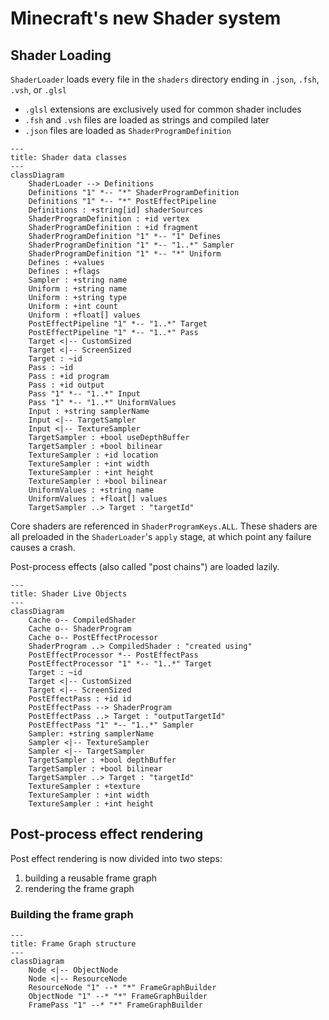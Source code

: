 # Minecraft's new Shader system

## Shader Loading

`ShaderLoader` loads every file in the `shaders` directory
ending in `.json`, `.fsh`, `.vsh`, or `.glsl`

- `.glsl` extensions are exclusively used for common shader includes
- `.fsh` and `.vsh` files are loaded as strings and compiled later
- `.json` files are loaded as `ShaderProgramDefinition`

```mermaid
---
title: Shader data classes
---
classDiagram
    ShaderLoader --> Definitions
    Definitions "1" *-- "*" ShaderProgramDefinition
    Definitions "1" *-- "*" PostEffectPipeline
    Definitions : +string[id] shaderSources
    ShaderProgramDefinition : +id vertex
    ShaderProgramDefinition : +id fragment
    ShaderProgramDefinition "1" *-- "1" Defines
    ShaderProgramDefinition "1" *-- "1..*" Sampler
    ShaderProgramDefinition "1" *-- "*" Uniform
    Defines : +values
    Defines : +flags
    Sampler : +string name
    Uniform : +string name
    Uniform : +string type
    Uniform : +int count
    Uniform : +float[] values
    PostEffectPipeline "1" *-- "1..*" Target
    PostEffectPipeline "1" *-- "1..*" Pass
    Target <|-- CustomSized
    Target <|-- ScreenSized
    Target : ~id
    Pass : ~id
    Pass : +id program
    Pass : +id output
    Pass "1" *-- "1..*" Input
    Pass "1" *-- "1..*" UniformValues
    Input : +string samplerName
    Input <|-- TargetSampler
    Input <|-- TextureSampler
    TargetSampler : +bool useDepthBuffer
    TargetSampler : +bool bilinear
    TextureSampler : +id location
    TextureSampler : +int width
    TextureSampler : +int height
    TextureSampler : +bool bilinear
    UniformValues : +string name
    UniformValues : +float[] values
    TargetSampler ..> Target : "targetId"
```

Core shaders are referenced in `ShaderProgramKeys.ALL`. These shaders are all
preloaded in the `ShaderLoader`'s `apply` stage, at which point any failure causes a crash.

Post-process effects (also called "post chains") are loaded lazily.

```mermaid
---
title: Shader Live Objects
---
classDiagram
    Cache o-- CompiledShader
    Cache o-- ShaderProgram
    Cache o-- PostEffectProcessor
    ShaderProgram ..> CompiledShader : "created using"
    PostEffectProcessor *-- PostEffectPass
    PostEffectProcessor "1" *-- "1..*" Target
    Target : ~id
    Target <|-- CustomSized
    Target <|-- ScreenSized
    PostEffectPass : +id id
    PostEffectPass --> ShaderProgram
    PostEffectPass ..> Target : "outputTargetId"
    PostEffectPass "1" *-- "1..*" Sampler
    Sampler: +string samplerName
    Sampler <|-- TextureSampler
    Sampler <|-- TargetSampler
    TargetSampler : +bool depthBuffer
    TargetSampler : +bool bilinear
    TargetSampler ..> Target : "targetId"
    TextureSampler : +texture
    TextureSampler : +int width
    TextureSampler : +int height
```

## Post-process effect rendering

Post effect rendering is now divided into two steps:
1. building a reusable frame graph
2. rendering the frame graph

### Building the frame graph

```mermaid
---
title: Frame Graph structure
---
classDiagram
    Node <|-- ObjectNode
    Node <|-- ResourceNode
    ResourceNode "1" --* "*" FrameGraphBuilder
    ObjectNode "1" --* "*" FrameGraphBuilder
    FramePass "1" --* "*" FrameGraphBuilder
```
